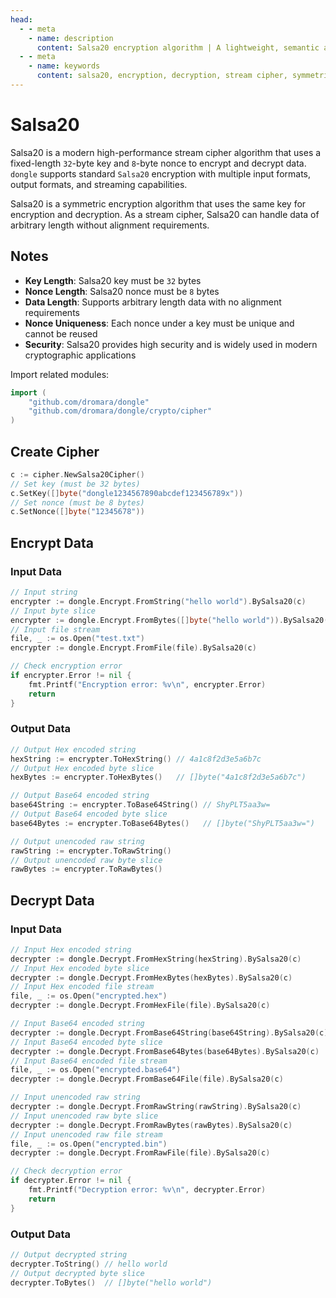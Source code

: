 ```yaml
---
head:
  - - meta
    - name: description
      content: Salsa20 encryption algorithm | A lightweight, semantic and developer-friendly golang encoding & crypto library
  - - meta
    - name: keywords
      content: salsa20, encryption, decryption, stream cipher, symmetric encryption
---
```


# Salsa20

Salsa20 is a modern high-performance stream cipher algorithm that uses a fixed-length `32`-byte key and `8`-byte nonce to encrypt and decrypt data. `dongle` supports standard `Salsa20` encryption with multiple input formats, output formats, and streaming capabilities.

Salsa20 is a symmetric encryption algorithm that uses the same key for encryption and decryption. As a stream cipher, Salsa20 can handle data of arbitrary length without alignment requirements.

## Notes

- **Key Length**: Salsa20 key must be `32` bytes
- **Nonce Length**: Salsa20 nonce must be `8` bytes
- **Data Length**: Supports arbitrary length data with no alignment requirements
- **Nonce Uniqueness**: Each nonce under a key must be unique and cannot be reused
- **Security**: Salsa20 provides high security and is widely used in modern cryptographic applications

Import related modules:
```go
import (
    "github.com/dromara/dongle"
    "github.com/dromara/dongle/crypto/cipher"
)
```

## Create Cipher

```go
c := cipher.NewSalsa20Cipher()
// Set key (must be 32 bytes)
c.SetKey([]byte("dongle1234567890abcdef123456789x"))
// Set nonce (must be 8 bytes)
c.SetNonce([]byte("12345678"))
```

## Encrypt Data

### Input Data

```go
// Input string
encrypter := dongle.Encrypt.FromString("hello world").BySalsa20(c)
// Input byte slice
encrypter := dongle.Encrypt.FromBytes([]byte("hello world")).BySalsa20(c)
// Input file stream
file, _ := os.Open("test.txt")
encrypter := dongle.Encrypt.FromFile(file).BySalsa20(c)

// Check encryption error
if encrypter.Error != nil {
	fmt.Printf("Encryption error: %v\n", encrypter.Error)
	return
}
```

### Output Data

```go
// Output Hex encoded string
hexString := encrypter.ToHexString() // 4a1c8f2d3e5a6b7c
// Output Hex encoded byte slice
hexBytes := encrypter.ToHexBytes()   // []byte("4a1c8f2d3e5a6b7c")

// Output Base64 encoded string
base64String := encrypter.ToBase64String() // ShyPLT5aa3w=
// Output Base64 encoded byte slice
base64Bytes := encrypter.ToBase64Bytes()   // []byte("ShyPLT5aa3w=")

// Output unencoded raw string
rawString := encrypter.ToRawString()
// Output unencoded raw byte slice
rawBytes := encrypter.ToRawBytes()
```

## Decrypt Data

### Input Data

```go
// Input Hex encoded string
decrypter := dongle.Decrypt.FromHexString(hexString).BySalsa20(c)
// Input Hex encoded byte slice
decrypter := dongle.Decrypt.FromHexBytes(hexBytes).BySalsa20(c)
// Input Hex encoded file stream
file, _ := os.Open("encrypted.hex")
decrypter := dongle.Decrypt.FromHexFile(file).BySalsa20(c)

// Input Base64 encoded string
decrypter := dongle.Decrypt.FromBase64String(base64String).BySalsa20(c)
// Input Base64 encoded byte slice
decrypter := dongle.Decrypt.FromBase64Bytes(base64Bytes).BySalsa20(c)
// Input Base64 encoded file stream
file, _ := os.Open("encrypted.base64")
decrypter := dongle.Decrypt.FromBase64File(file).BySalsa20(c)

// Input unencoded raw string
decrypter := dongle.Decrypt.FromRawString(rawString).BySalsa20(c)
// Input unencoded raw byte slice
decrypter := dongle.Decrypt.FromRawBytes(rawBytes).BySalsa20(c)
// Input unencoded raw file stream
file, _ := os.Open("encrypted.bin") 
decrypter := dongle.Decrypt.FromRawFile(file).BySalsa20(c)

// Check decryption error
if decrypter.Error != nil {
	fmt.Printf("Decryption error: %v\n", decrypter.Error)
	return
}
```

### Output Data

```go
// Output decrypted string
decrypter.ToString() // hello world
// Output decrypted byte slice
decrypter.ToBytes()  // []byte("hello world")
```
